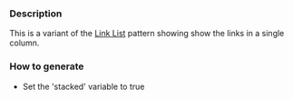 ### Description
This is a variant of the [Link List](./?p=organisms-link-list) pattern showing show the links in a single column.

### How to generate
* Set the 'stacked' variable to true
